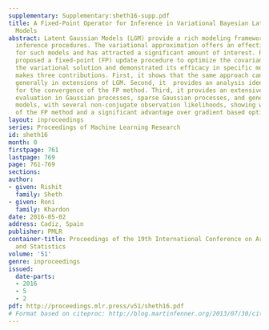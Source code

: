 ```yaml
---
supplementary: Supplementary:sheth16-supp.pdf
title: A Fixed-Point Operator for Inference in Variational Bayesian Latent Gaussian
  Models
abstract: Latent Gaussian Models (LGM) provide a rich modeling framework with general
  inference procedures. The variational approximation offers an effective solution
  for such models and has attracted a significant amount of interest. Recent work
  proposed a fixed-point (FP) update procedure to optimize the covariance matrix in
  the variational solution and demonstrated its efficacy in specific models. The paper
  makes three contributions. First, it shows that the same approach can be used more
  generally in extensions of LGM. Second, it  provides an analysis identifying conditions
  for the convergence of the FP method. Third, it provides an extensive experimental
  evaluation in Gaussian processes, sparse Gaussian processes, and generalized linear
  models, with several non-conjugate observation likelihoods, showing wide applicability
  of the FP method and a significant advantage over gradient based optimization.
layout: inproceedings
series: Proceedings of Machine Learning Research
id: sheth16
month: 0
firstpage: 761
lastpage: 769
page: 761-769
sections: 
author:
- given: Rishit
  family: Sheth
- given: Roni
  family: Khardon
date: 2016-05-02
address: Cadiz, Spain
publisher: PMLR
container-title: Proceedings of the 19th International Conference on Artificial Intelligence
  and Statistics
volume: '51'
genre: inproceedings
issued:
  date-parts:
  - 2016
  - 5
  - 2
pdf: http://proceedings.mlr.press/v51/sheth16.pdf
# Format based on citeproc: http://blog.martinfenner.org/2013/07/30/citeproc-yaml-for-bibliographies/
---
```

